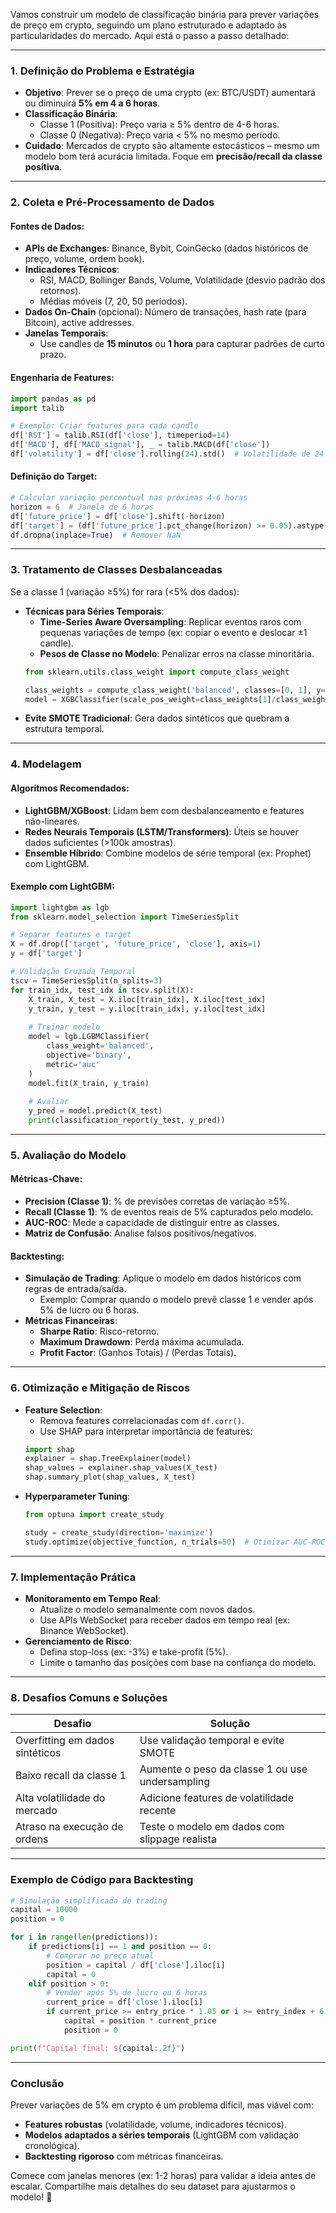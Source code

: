 Vamos construir um modelo de classificação binária para prever variações de preço em crypto, seguindo um plano estruturado e adaptado às particularidades do mercado. Aqui está o passo a passo detalhado:

---

### **1. Definição do Problema e Estratégia**
- **Objetivo**: Prever se o preço de uma crypto (ex: BTC/USDT) aumentará ou diminuirá **5% em 4 a 6 horas**.
- **Classificação Binária**:
  - Classe 1 (Positiva): Preço varia ≥ 5% dentro de 4-6 horas.
  - Classe 0 (Negativa): Preço varia < 5% no mesmo período.
- **Cuidado**: Mercados de crypto são altamente estocásticos – mesmo um modelo bom terá acurácia limitada. Foque em **precisão/recall da classe positiva**.

---

### **2. Coleta e Pré-Processamento de Dados**
#### **Fontes de Dados**:
- **APIs de Exchanges**: Binance, Bybit, CoinGecko (dados históricos de preço, volume, ordem book).
- **Indicadores Técnicos**:
  - RSI, MACD, Bollinger Bands, Volume, Volatilidade (desvio padrão dos retornos).
  - Médias móveis (7, 20, 50 períodos).
- **Dados On-Chain** (opcional): Número de transações, hash rate (para Bitcoin), active addresses.
- **Janelas Temporais**:
  - Use candles de **15 minutos** ou **1 hora** para capturar padrões de curto prazo.

#### **Engenharia de Features**:
```python
import pandas as pd
import talib

# Exemplo: Criar features para cada candle
df['RSI'] = talib.RSI(df['close'], timeperiod=14)
df['MACD'], df['MACD_signal'], _ = talib.MACD(df['close'])
df['volatility'] = df['close'].rolling(24).std()  # Volatilidade de 24 períodos
```

#### **Definição do Target**:
```python
# Calcular variação percentual nas próximas 4-6 horas
horizon = 6  # Janela de 6 horas
df['future_price'] = df['close'].shift(-horizon)
df['target'] = (df['future_price'].pct_change(horizon) >= 0.05).astype(int)  # 5% de alta
df.dropna(inplace=True)  # Remover NaN
```

---

### **3. Tratamento de Classes Desbalanceadas**
Se a classe 1 (variação ≥5%) for rara (<5% dos dados):
- **Técnicas para Séries Temporais**:
  - **Time-Series Aware Oversampling**: Replicar eventos raros com pequenas variações de tempo (ex: copiar o evento e deslocar ±1 candle).
  - **Pesos de Classe no Modelo**: Penalizar erros na classe minoritária.
  ```python
  from sklearn.utils.class_weight import compute_class_weight

  class_weights = compute_class_weight('balanced', classes=[0, 1], y=df['target'])
  model = XGBClassifier(scale_pos_weight=class_weights[1]/class_weights[0])
  ```
- **Evite SMOTE Tradicional**: Gera dados sintéticos que quebram a estrutura temporal.

---

### **4. Modelagem**
#### **Algoritmos Recomendados**:
- **LightGBM/XGBoost**: Lidam bem com desbalanceamento e features não-lineares.
- **Redes Neurais Temporais (LSTM/Transformers)**: Úteis se houver dados suficientes (>100k amostras).
- **Ensemble Híbrido**: Combine modelos de série temporal (ex: Prophet) com LightGBM.

#### **Exemplo com LightGBM**:
```python
import lightgbm as lgb
from sklearn.model_selection import TimeSeriesSplit

# Separar features e target
X = df.drop(['target', 'future_price', 'close'], axis=1)
y = df['target']

# Validação Cruzada Temporal
tscv = TimeSeriesSplit(n_splits=3)
for train_idx, test_idx in tscv.split(X):
    X_train, X_test = X.iloc[train_idx], X.iloc[test_idx]
    y_train, y_test = y.iloc[train_idx], y.iloc[test_idx]
    
    # Treinar modelo
    model = lgb.LGBMClassifier(
        class_weight='balanced',
        objective='binary',
        metric='auc'
    )
    model.fit(X_train, y_train)
    
    # Avaliar
    y_pred = model.predict(X_test)
    print(classification_report(y_test, y_pred))
```

---

### **5. Avaliação do Modelo**
#### **Métricas-Chave**:
- **Precision (Classe 1)**: % de previsões corretas de variação ≥5%.
- **Recall (Classe 1)**: % de eventos reais de 5% capturados pelo modelo.
- **AUC-ROC**: Mede a capacidade de distinguir entre as classes.
- **Matriz de Confusão**: Analise falsos positivos/negativos.

#### **Backtesting**:
- **Simulação de Trading**: Aplique o modelo em dados históricos com regras de entrada/saída.
  - Exemplo: Comprar quando o modelo prevê classe 1 e vender após 5% de lucro ou 6 horas.
- **Métricas Financeiras**:
  - **Sharpe Ratio**: Risco-retorno.
  - **Maximum Drawdown**: Perda máxima acumulada.
  - **Profit Factor**: (Ganhos Totais) / (Perdas Totais).

---

### **6. Otimização e Mitigação de Riscos**
- **Feature Selection**:
  - Remova features correlacionadas com `df.corr()`.
  - Use SHAP para interpretar importância de features:
  ```python
  import shap
  explainer = shap.TreeExplainer(model)
  shap_values = explainer.shap_values(X_test)
  shap.summary_plot(shap_values, X_test)
  ```
- **Hyperparameter Tuning**:
  ```python
  from optuna import create_study

  study = create_study(direction='maximize')
  study.optimize(objective_function, n_trials=50)  # Otimizar AUC-ROC
  ```

---

### **7. Implementação Prática**
- **Monitoramento em Tempo Real**:
  - Atualize o modelo semanalmente com novos dados.
  - Use APIs WebSocket para receber dados em tempo real (ex: Binance WebSocket).
- **Gerenciamento de Risco**:
  - Defina stop-loss (ex: -3%) e take-profit (5%).
  - Limite o tamanho das posições com base na confiança do modelo.

---

### **8. Desafios Comuns e Soluções**
| **Desafio**                     | **Solução**                                      |
|---------------------------------|--------------------------------------------------|
| Overfitting em dados sintéticos | Use validação temporal e evite SMOTE             |
| Baixo recall da classe 1        | Aumente o peso da classe 1 ou use undersampling  |
| Alta volatilidade do mercado    | Adicione features de volatilidade recente        |
| Atraso na execução de ordens    | Teste o modelo em dados com slippage realista    |

---

### **Exemplo de Código para Backtesting**
```python
# Simulação simplificada de trading
capital = 10000
position = 0

for i in range(len(predictions)):
    if predictions[i] == 1 and position == 0:
        # Comprar no preço atual
        position = capital / df['close'].iloc[i]
        capital = 0
    elif position > 0:
        # Vender após 5% de lucro ou 6 horas
        current_price = df['close'].iloc[i]
        if current_price >= entry_price * 1.05 or i >= entry_index + 6:
            capital = position * current_price
            position = 0

print(f"Capital final: ${capital:.2f}")
```

---

### **Conclusão**
Prever variações de 5% em crypto é um problema difícil, mas viável com:
- **Features robustas** (volatilidade, volume, indicadores técnicos).
- **Modelos adaptados a séries temporais** (LightGBM com validação cronológica).
- **Backtesting rigoroso** com métricas financeiras.

Comece com janelas menores (ex: 1-2 horas) para validar a ideia antes de escalar. Compartilhe mais detalhes do seu dataset para ajustarmos o modelo! 🚀
